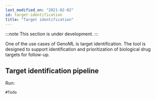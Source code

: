 ```yaml
---
last_modified_on: "2021-02-02"
id: target-identification
title: "Target identification"
---
```


:::note
This section is under development.
:::

One of the use cases of GenoML is target identification. The tool is designed to support identification and prioritization of biological drug targets for follow-up.

## Target identification pipeline  
Run:

```shell
#Todo
```